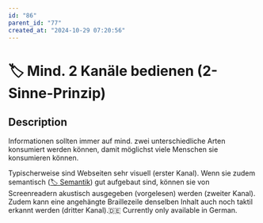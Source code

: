 ```yaml
---
id: "86"
parent_id: "77"
created_at: "2024-10-29 07:20:56"
---
```


# 🏷️ Mind. 2 Kanäle bedienen (2-Sinne-Prinzip)

## Description

Informationen sollten immer auf mind. zwei unterschiedliche Arten konsumiert werden können, damit möglichst viele Menschen sie konsumieren können.

Typischerweise sind Webseiten sehr visuell (erster Kanal). Wenn sie zudem semantisch ([🏷️ Semantik](/en/tags/semantik)) gut aufgebaut sind, können sie von Screenreadern akustisch ausgegeben (vorgelesen) werden (zweiter Kanal). Zudem kann eine angehängte Braillezeile denselben Inhalt auch noch taktil erkannt werden (dritter Kanal).🇩🇪 Currently only available in German.
